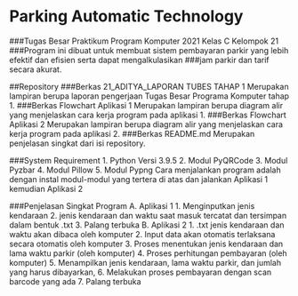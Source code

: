 # Parking Automatic Technology
###Tugas Besar Praktikum Program Komputer 2021 Kelas C Kelompok 21
###Program ini dibuat untuk membuat sistem pembayaran parkir yang lebih efektif dan efisien serta dapat mengalkulasikan
###jam parkir dan tarif secara akurat.

##Repository
###Berkas 21_ADITYA_LAPORAN TUBES TAHAP 1
    Merupakan lampiran berupa laporan pengerjaan Tugas Besar Programa Komputer tahap 1.
###Berkas Flowchart Aplikasi 1
    Merupakan lampiran berupa diagram alir yang menjelaskan cara kerja program pada aplikasi 1.
###Berkas Flowchart Aplikasi 2
    Merupakan lampiran berupa diagram alir yang menjelaskan cara kerja program pada aplikasi 2.
###Berkas README.md
    Merupakan penjelasan singkat dari isi repository.

###System Requirement
    1. Python Versi 3.9.5
    2. Modul PyQRCode
    3. Modul Pyzbar
    4. Modul Pillow
    5. Modul Pypng
    Cara menjalankan program adalah dengan instal modul-modul yang tertera di atas dan jalankan Aplikasi 1 kemudian 
    Aplikasi 2

###Penjelasan Singkat Program
    A. Aplikasi 1
    1. Menginputkan jenis kendaraan
    2. jenis kendaraan dan waktu saat masuk tercatat dan tersimpan dalam bentuk .txt
    3. Palang terbuka
    B. Aplikasi 2
    1. .txt jenis kendaraan dan waktu akan dibaca oleh komputer
    2. Input data akan otomatis terlaksana secara otomatis oleh komputer
    3. Proses menentukan jenis kendaraan dan lama waktu parkir (oleh komputer)
    4. Proses perhitungan pembayaran (oleh komputer)
    5. Menampilkan jenis kendaraan, lama waktu parkir, dan jumlah yang harus dibayarkan,
    6. Melakukan proses pembayaran dengan scan barcode yang ada
    7. Palang terbuka
